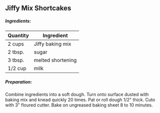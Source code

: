 
## Jiffy Mix Shortcakes

##### Ingredients:

Quantity            |    Ingredient
------------------- | -------------------------------------
2 cups              | Jiffy baking mix
2 tbsp.             | sugar
3 tbsp.             | melted shortening
1/2 cup             | milk

##### Preparation:

Combine ingredients into a soft dough.  Turn onto surface dusted with baking mix and knead
quickly 20 times.  Pat or roll dough 1/2" thick. Cuto with 3" floured cutter.  Bake on ungreased
baking sheet 8 to 10 minutes.
